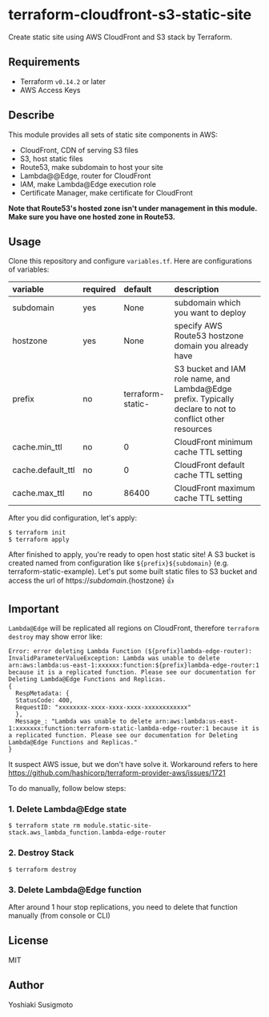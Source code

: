 # terraform-cloudfront-s3-static-site

Create static site using AWS CloudFront and S3 stack by Terraform.

## Requirements

- Terraform `v0.14.2` or later
- AWS Access Keys

## Describe

This module provides all sets of static site components in AWS:

- CloudFront, CDN of serving S3 files
- S3, host static files
- Route53, make subdomain to host your site
- Lambda@@Edge, router for CloudFront
- IAM, make Lambda@Edge execution role
- Certificate Manager, make certificate for CloudFront

**Note that Route53's hosted zone isn't under management in this module. Make sure you have one hosted zone in Route53.**

## Usage

Clone this repository and configure `variables.tf`. Here are configurations of variables:

| variable          | required | default           | description                                                                                               |
|:------------------|:---------|:------------------|:----------------------------------------------------------------------------------------------------------|
| subdomain         | yes      | None              | subdomain which you want to deploy                                                                        |
| hostzone          | yes      | None              | specify AWS Route53 hostzone domain you already have                                                      |
| prefix            | no       | terraform-static- | S3 bucket and IAM role name, and Lambda@Edge prefix. Typically declare to not to conflict other resources |
| cache.min_ttl     | no       | 0                 | CloudFront minimum cache TTL setting                                                                      |
| cache.default_ttl | no       | 0                 | CloudFront default cache TTL setting                                                                      |
| cache.max_ttl     | no       | 86400             | CloudFront maximum cache TTL setting                                                                      |

After you did configuration, let's apply:

```shell
$ terraform init
$ terraform apply
```

After finished to apply, you're ready to open host static site! A S3 bucket is created named from configuration like `${prefix}${subdomain}` (e.g. terraform-static-example). Let's put some built static files to S3 bucket and access the url of https://${subdomain}.${hostzone} :+1: 

## Important

`Lambda@Edge` will be replicated all regions on CloudFront, therefore `terraform destroy` may show error like:

```
Error: error deleting Lambda Function (${prefix}lambda-edge-router): InvalidParameterValueException: Lambda was unable to delete arn:aws:lambda:us-east-1:xxxxxx:function:${prefix}lambda-edge-router:1 because it is a replicated function. Please see our documentation for Deleting Lambda@Edge Functions and Replicas.
{
  RespMetadata: {
  StatusCode: 400,
  RequestID: "xxxxxxxx-xxxx-xxxx-xxxx-xxxxxxxxxxxx"
  },
  Message_: "Lambda was unable to delete arn:aws:lambda:us-east-1:xxxxxxx:function:terraform-static-lambda-edge-router:1 because it is a replicated function. Please see our documentation for Deleting Lambda@Edge Functions and Replicas."
}
```

It suspect AWS issue, but we don't have solve it.
Workaround refers to here https://github.com/hashicorp/terraform-provider-aws/issues/1721

To do manually, follow below steps:

### 1. Delete Lambda@Edge state

```
$ terraform state rm module.static-site-stack.aws_lambda_function.lambda-edge-router
```

### 2. Destroy Stack

```
$ terraform destroy
```

### 3. Delete Lambda@Edge function

After around 1 hour stop replications, you need to delete that function manually (from console or CLI)


## License

MIT

## Author

Yoshiaki Susigmoto
